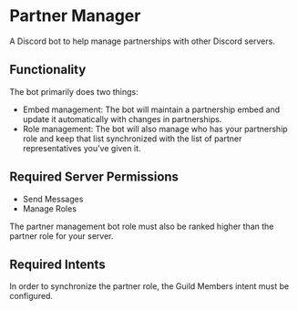 # Partner Manager
A Discord bot to help manage partnerships with other Discord servers.

## Functionality
The bot primarily does two things:

- Embed management: The bot will maintain a partnership embed and update it automatically with changes in partnerships.
- Role management: The bot will also manage who has your partnership role and keep that list synchronized with the list of partner representatives you've given it.

## Required Server Permissions
- Send Messages
- Manage Roles

The partner management bot role must also be ranked higher than the partner role for your server.

## Required Intents
In order to synchronize the partner role, the Guild Members intent must be configured.